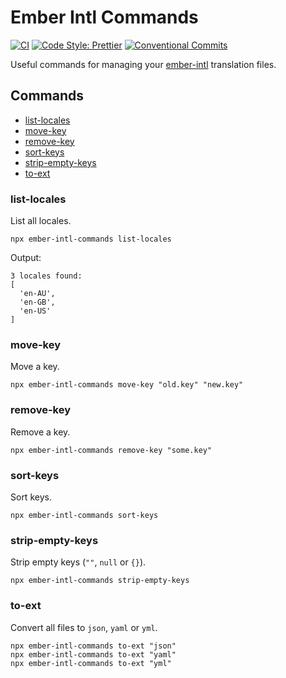 # Ember Intl Commands

[![CI](https://github.com/bertdeblock/ember-intl-commands/workflows/CI/badge.svg)](https://github.com/bertdeblock/ember-intl-commands/actions?query=workflow%3ACI)
[![Code Style: Prettier](https://img.shields.io/badge/code_style-prettier-ff69b4.svg)](https://github.com/prettier/prettier)
[![Conventional Commits](https://img.shields.io/badge/Conventional%20Commits-1.0.0-yellow.svg)](https://conventionalcommits.org)

Useful commands for managing your [ember-intl](https://github.com/ember-intl/ember-intl) translation files.

## Commands

- [list-locales](#list-locales)
- [move-key](#move-key)
- [remove-key](#remove-key)
- [sort-keys](#sort-keys)
- [strip-empty-keys](#strip-empty-keys)
- [to-ext](#to-ext)

### list-locales

List all locales.

```shell
npx ember-intl-commands list-locales
```

Output:

```shell
3 locales found:
[
  'en-AU',
  'en-GB',
  'en-US'
]
```

### move-key

Move a key.

```shell
npx ember-intl-commands move-key "old.key" "new.key"
```

### remove-key

Remove a key.

```shell
npx ember-intl-commands remove-key "some.key"
```

### sort-keys

Sort keys.

```shell
npx ember-intl-commands sort-keys
```

### strip-empty-keys

Strip empty keys (`""`, `null` or `{}`).

```shell
npx ember-intl-commands strip-empty-keys
```

### to-ext

Convert all files to `json`, `yaml` or `yml`.

```shell
npx ember-intl-commands to-ext "json"
npx ember-intl-commands to-ext "yaml"
npx ember-intl-commands to-ext "yml"
```
